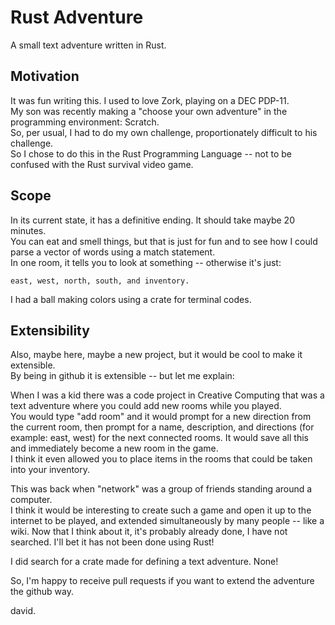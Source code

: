 # Rust Adventure
A small text adventure written in Rust.

## Motivation
It was fun writing this.  I used to love Zork, playing on a DEC PDP-11.  
My son was recently making a "choose your own adventure" in the programming environment: Scratch.  
So, per usual, I had to do my own challenge, proportionately difficult to his challenge.  
So I chose to do this in the Rust Programming Language 
-- not to be confused with the Rust survival video game.

## Scope
In its current state, it has a definitive ending. 
It should take maybe 20 minutes.  
You can eat and smell things, but that is just for fun 
and to see how I could parse a vector of words using a match statement.  
In one room, it tells you to look at something -- otherwise it's just: 

    east, west, north, south, and inventory.  

I had a ball making colors using a crate for terminal codes.

## Extensibility
Also, maybe here, maybe a new project, but it would be cool to make it extensible.  
By being in github it is extensible -- but let me explain:

When I was a kid there was a code project in Creative Computing that was a text adventure 
where you could add new rooms while you played.  
You would type "add room" and it would prompt for a new direction from the current room, 
then prompt for a name, description, and directions (for example: east, west) for the next 
connected rooms. It would save all this and immediately become a new room in the game.  
I think it even allowed you to place items in the rooms that could be taken into your inventory.

This was back when "network" was a group of friends standing around a computer.   
I think it would be interesting to create such a game and open it up to the internet to be played, 
and extended simultaneously by many people -- like a wiki.  Now that I think about it, 
it's probably already done, I have not searched.  I'll bet it has not been done using Rust!

I did search for a crate made for defining a text adventure.  None!

So, I'm happy to receive pull requests if you want to extend the adventure the github way.

david.